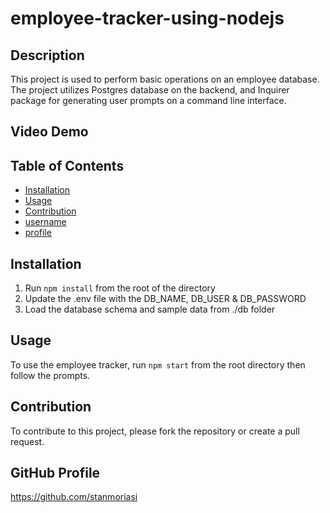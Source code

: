 # employee-tracker-using-nodejs

## Description
  This project is used to perform basic operations on an employee database. The project utilizes Postgres database on the backend, and Inquirer package for generating user prompts on a command line interface.

  ## Video Demo
  
  
  ## Table of Contents
  - [Installation](#installation) 
  - [Usage](#usage) 
  - [Contribution](#contribution)
  - [username](#username)  
  - [profile](#github-profile) 

  ## Installation
  1. Run ```npm install``` from the root of the directory
  2. Update the .env file with the DB_NAME, DB_USER & DB_PASSWORD
  3. Load the database schema and sample data from ./db folder

  ## Usage
  To use the employee tracker, run ```npm start``` from the root directory then follow the prompts.

  ## Contribution
  To contribute to this project, please fork the repository or create a pull request.

  ## GitHub Profile
  https://github.com/stanmoriasi
